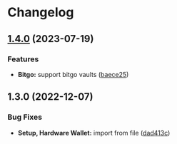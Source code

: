 # Changelog

## [1.4.0](https://github.com/Lily-Technologies/lily-wallet/compare/types-v1.3.0...types-v1.4.0) (2023-07-19)


### Features

* **Bitgo:** support bitgo vaults ([baece25](https://github.com/Lily-Technologies/lily-wallet/commit/baece25843eb7a294ea3405c517b667121459248))

## 1.3.0 (2022-12-07)


### Bug Fixes

* **Setup, Hardware Wallet:** import from file ([dad413c](https://github.com/Lily-Technologies/lily-wallet/commit/dad413c438f8ff835e45f9b047056db23b1ca514))
